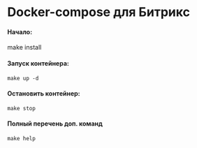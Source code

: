 # Docker-compose для Битрикс
#### Начало: ####
make install
#### Запуск контейнера: ####
```
make up -d
```
#### Остановить контейнер: ####
```
make stop
```
#### Полный перечень доп. команд ####
```
make help
```
